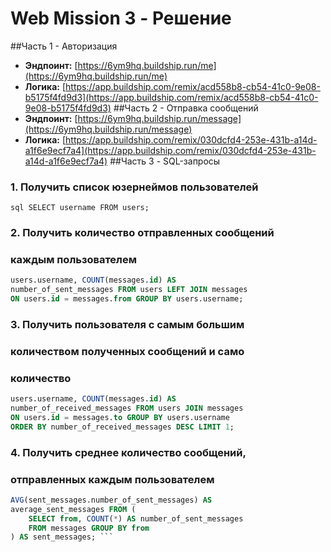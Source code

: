 # Web Mission 3 - Решение
##Часть 1 - Авторизация
- **Эндпоинт:** 
[https://6ym9hq.buildship.run/me](https://6ym9hq.buildship.run/me) 
- **Логика:** 
[https://app.buildship.com/remix/acd558b8-cb54-41c0-9e08-b5175f4fd9d3](https://app.buildship.com/remix/acd558b8-cb54-41c0-9e08-b5175f4fd9d3)
##Часть 2 - Отправка сообщений
- **Эндпоинт:** 
[https://6ym9hq.buildship.run/message](https://6ym9hq.buildship.run/message) 
- **Логика:** 
[https://app.buildship.com/remix/030dcfd4-253e-431b-a14d-a1f6e9ecf7a4](https://app.buildship.com/remix/030dcfd4-253e-431b-a14d-a1f6e9ecf7a4)
##Часть 3 - SQL-запросы
### 1. Получить список юзернеймов пользователей
```sql SELECT username FROM users; ```
### 2. Получить количество отправленных сообщений 
### каждым пользователем
```sql SELECT 
users.username, COUNT(messages.id) AS 
number_of_sent_messages FROM users LEFT JOIN messages 
ON users.id = messages.from GROUP BY users.username; 
```
### 3. Получить пользователя с самым большим 
### количеством полученных сообщений и само 
### количество
```sql SELECT 
users.username, COUNT(messages.id) AS 
number_of_received_messages FROM users JOIN messages 
ON users.id = messages.to GROUP BY users.username 
ORDER BY number_of_received_messages DESC LIMIT 1; 
```
### 4. Получить среднее количество сообщений, 
### отправленных каждым пользователем
```sql SELECT 
AVG(sent_messages.number_of_sent_messages) AS 
average_sent_messages FROM (
    SELECT from, COUNT(*) AS number_of_sent_messages 
    FROM messages GROUP BY from
) AS sent_messages; ```
